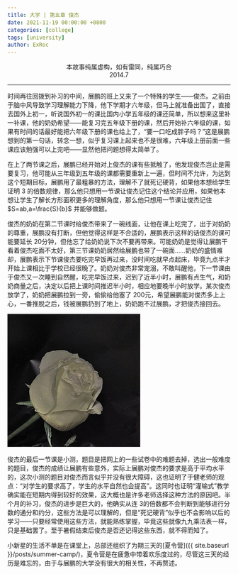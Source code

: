 ```yaml
---
title: 大学 | 第五章 俊杰
date: 2021-11-19 00:00:00 +0800
categories: [college]
tags: [university]
author: ExRoc
---
```


<center>本故事纯属虚构，如有雷同，纯属巧合</center>
<center>2014.7</center>

----

时间再往回拨到补习的中间，展鹏的班上又来了一个特殊的学生——俊杰。之前由于脑中风导致学习理解能力下降，他下学期才六年级，但马上就准备出国了，直接去国外上初一，听说国外初一的课比国内小学五年级的课还简单，所以想来这里补一补课，他的奶奶希望——能复习完五年级下册的课，然后开始补六年级的课，如果有时间的话最好能把六年级下册的课也给上了，“要一口吃成胖子吗？”这是展鹏想到的第一句话，转念一想，似乎复习课上起来也不是很难，六年级上册前面一些课应该勉强可以上完吧——显然他把问题想得太简单了。

在上了两节课之后，展鹏已经开始对上俊杰的课有些抵触了，他发现俊杰岂止是需要复习，他可能从三年级到五年级的课都需要重新上一遍，但时间不允许，为达到这个短期目标，展鹏用了最粗暴的方法，理解不了就死记硬背，如果他本想给学生证明 3 的倍数规律，那么他只想用一节课让俊杰记住这个结论并应用，如果他本想让学生了解长方形面积更多的理解角度，那么他只想用一节课让俊杰记住 $S=ab,a=\frac{S}{b}$ 并能够做题。

俊杰的奶奶在第二节课时给俊杰带来了一碗线面，让他在课上吃完了，出于对奶奶的尊重，展鹏没有打断，但他觉得这样是不合适的，展鹏表示这样的话俊杰的课可能要延长 20​ 分钟，但他忘了给奶奶说下次不要再带来。可能奶奶是觉得让展鹏干看着俊杰吃面不太好，第三节课奶奶居然给展鹏也带了一碗面……奶奶的盛情难却，展鹏表示下节课俊杰要吃完早饭再过来，没时间吃就早点起床，毕竟九点半才开始上课相比于学校已经很晚了。奶奶对俊杰非常宠溺，不敢叫醒他，下一节课由于俊杰又一次睡到自然醒，吃完早饭过来，迟到了近半小时，展鹏有点生气，和奶奶商量之后，决定以后把上课时间推迟半小时，相应地要晚半小时放学。某次俊杰放学了，奶奶把展鹏拉到一旁，偷偷给他塞了 200​ 元，希望展鹏能对俊杰多上上心，一番推脱之后，钱被展鹏扔到了地上，奶奶跑不过展鹏，才把俊杰接回去。

![](/assets/img/posts/college/Niai.jpg)

俊杰的最后一节课是小测，题目是把网上的一些试卷中的难题去掉，选出一般难度的题目，俊杰的成绩让展鹏有些意外，实际上展鹏对俊杰的要求是高于平均水平的，这次小测的题目对俊杰而言似乎并没有很大障碍，这也证明了于健老师的观点：“对学生的要求高了，学生的水平自然也会提高”。这同时也证明“灌输式”教学确实能在短期内得到较好的效果，这大概也是许多老师选择这种方法的原因吧。半个月的补习，俊杰的进步是巨大的，他确实从连 3​ 的倍数都不会判断到能够进行分数的通分和约分，这些方法是可以理解的，但是“死记硬背”似乎也不会影响以后的学习——只要经常使用这些方法，就能熟练掌握，毕竟这些就像九九乘法表一样，只是基础罢了。至于暑假结束后俊杰是否还记得这些东西，就不得而知了。

小新星的生活不单是在课堂上，总部还组织了为期三天的[夏令营]({{ site.baseurl }}/posts/summer-camp/)，夏令营是在疲惫中带着欢乐度过的，尽管这三天的经历是难忘的，由于与展鹏的大学没有很大的相关性，不再赘述。
